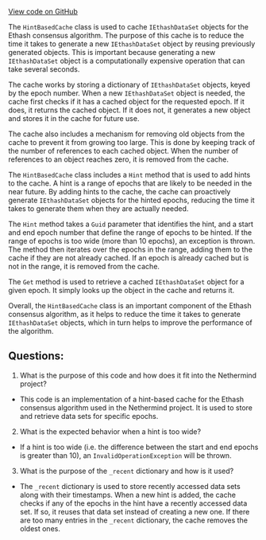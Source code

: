 [View code on GitHub](https://github.com/NethermindEth/nethermind/src/Nethermind/Nethermind.Consensus.Ethash/HintBasedCache.cs)

The `HintBasedCache` class is used to cache `IEthashDataSet` objects for the Ethash consensus algorithm. The purpose of this cache is to reduce the time it takes to generate a new `IEthashDataSet` object by reusing previously generated objects. This is important because generating a new `IEthashDataSet` object is a computationally expensive operation that can take several seconds.

The cache works by storing a dictionary of `IEthashDataSet` objects, keyed by the epoch number. When a new `IEthashDataSet` object is needed, the cache first checks if it has a cached object for the requested epoch. If it does, it returns the cached object. If it does not, it generates a new object and stores it in the cache for future use.

The cache also includes a mechanism for removing old objects from the cache to prevent it from growing too large. This is done by keeping track of the number of references to each cached object. When the number of references to an object reaches zero, it is removed from the cache.

The `HintBasedCache` class includes a `Hint` method that is used to add hints to the cache. A hint is a range of epochs that are likely to be needed in the near future. By adding hints to the cache, the cache can proactively generate `IEthashDataSet` objects for the hinted epochs, reducing the time it takes to generate them when they are actually needed.

The `Hint` method takes a `Guid` parameter that identifies the hint, and a start and end epoch number that define the range of epochs to be hinted. If the range of epochs is too wide (more than 10 epochs), an exception is thrown. The method then iterates over the epochs in the range, adding them to the cache if they are not already cached. If an epoch is already cached but is not in the range, it is removed from the cache.

The `Get` method is used to retrieve a cached `IEthashDataSet` object for a given epoch. It simply looks up the object in the cache and returns it.

Overall, the `HintBasedCache` class is an important component of the Ethash consensus algorithm, as it helps to reduce the time it takes to generate `IEthashDataSet` objects, which in turn helps to improve the performance of the algorithm.
## Questions: 
 1. What is the purpose of this code and how does it fit into the Nethermind project?
- This code is an implementation of a hint-based cache for the Ethash consensus algorithm used in the Nethermind project. It is used to store and retrieve data sets for specific epochs.

2. What is the expected behavior when a hint is too wide?
- If a hint is too wide (i.e. the difference between the start and end epochs is greater than 10), an `InvalidOperationException` will be thrown.

3. What is the purpose of the `_recent` dictionary and how is it used?
- The `_recent` dictionary is used to store recently accessed data sets along with their timestamps. When a new hint is added, the cache checks if any of the epochs in the hint have a recently accessed data set. If so, it reuses that data set instead of creating a new one. If there are too many entries in the `_recent` dictionary, the cache removes the oldest ones.